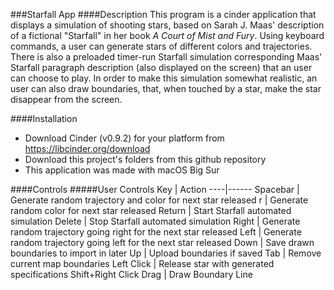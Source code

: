 ###Starfall App
####Description
This program is a cinder application that displays a simulation of shooting stars,
based on Sarah J. Maas' description of a fictional "Starfall" in her book *A Court 
of Mist and Fury*. Using keyboard commands, a user can generate stars of different
colors and trajectories. There is also a preloaded timer-run Starfall simulation 
corresponding Maas' Starfall paragraph description (also displayed on the screen)
that an user can choose to play. In order to make this simulation somewhat realistic,
an user can also draw boundaries, that, when touched by a star, make the star disappear
from the screen. 

####Installation
* Download Cinder (v0.9.2) for your platform from https://libcinder.org/download
* Download this project's folders from this github repository
* This application was made with macOS Big Sur

####Controls
#####User Controls
Key | Action
----|------
Spacebar | Generate random trajectory and color for next star released
r | Generate random color for next star released
Return | Start Starfall automated simulation
Delete | Stop Starfall automated simulation
Right | Generate random trajectory going right for the next star released
Left | Generate random trajectory going left for the next star released
Down | Save drawn boundaries to import in later
Up | Upload boundaries if saved
Tab | Remove current map boundaries
Left Click | Release star with generated specifications
Shift+Right Click Drag | Draw Boundary Line

